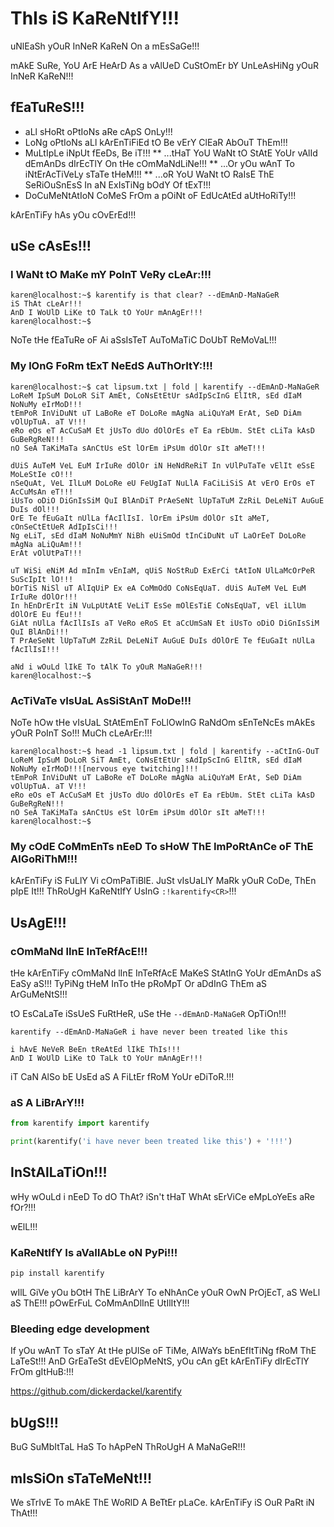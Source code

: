 # ThIs iS KaReNtIfY!!!

uNlEaSh yOuR InNeR KaReN On a mEsSaGe!!!

mAkE SuRe, YoU ArE HeArD As a vAlUeD CuStOmEr bY UnLeAsHiNg yOuR InNeR KaReN!!!

## fEaTuReS!!!

* aLl sHoRt oPtIoNs aRe cApS OnLy!!!
* LoNg oPtIoNs aLl kArEnTiFiEd tO Be vErY ClEaR AbOuT ThEm!!!
* MuLtIpLe iNpUt fEeDs, Be iT!!!
** ...tHaT YoU WaNt tO StAtE YoUr vAlId dEmAnDs dIrEcTlY On tHe cOmMaNdLiNe!!!
** ...Or yOu wAnT To iNtErAcTiVeLy sTaTe tHeM!!!
** ...oR YoU WaNt tO RaIsE ThE SeRiOuSnEsS In aN ExIsTiNg bOdY Of tExT!!!
* DoCuMeNtAtIoN CoMeS FrOm a pOiNt oF EdUcAtEd aUtHoRiTy!!!

kArEnTiFy hAs yOu cOvErEd!!!

## uSe cAsEs!!!

### I WaNt tO MaKe mY PoInT VeRy cLeAr:!!!

```console
karen@localhost:~$ karentify is that clear? --dEmAnD-MaNaGeR
iS ThAt cLeAr!!!
AnD I WoUlD LiKe tO TaLk tO YoUr mAnAgEr!!!
karen@localhost:~$
```

NoTe tHe fEaTuRe oF Ai aSsIsTeT AuToMaTiC DoUbT ReMoVaL!!!

### My lOnG FoRm tExT NeEdS AuThOrItY:!!!

```console
karen@localhost:~$ cat lipsum.txt | fold | karentify --dEmAnD-MaNaGeR
LoReM IpSuM DoLoR SiT AmEt, CoNsEtEtUr sAdIpScInG ElItR, sEd dIaM NoNuMy eIrMoD!!!
tEmPoR InViDuNt uT LaBoRe eT DoLoRe mAgNa aLiQuYaM ErAt, SeD DiAm vOlUpTuA. aT V!!!
eRo eOs eT AcCuSaM Et jUsTo dUo dOlOrEs eT Ea rEbUm. StEt cLiTa kAsD GuBeRgReN!!!
nO SeA TaKiMaTa sAnCtUs eSt lOrEm iPsUm dOlOr sIt aMeT!!!

dUiS AuTeM VeL EuM IrIuRe dOlOr iN HeNdReRiT In vUlPuTaTe vElIt eSsE MoLeStIe cO!!!
nSeQuAt, VeL IlLuM DoLoRe eU FeUgIaT NuLlA FaCiLiSiS At vErO ErOs eT AcCuMsAn eT!!!
iUsTo oDiO DiGnIsSiM QuI BlAnDiT PrAeSeNt lUpTaTuM ZzRiL DeLeNiT AuGuE DuIs dOl!!!
OrE Te fEuGaIt nUlLa fAcIlIsI. lOrEm iPsUm dOlOr sIt aMeT, cOnSeCtEtUeR AdIpIsCi!!!
Ng eLiT, sEd dIaM NoNuMmY NiBh eUiSmOd tInCiDuNt uT LaOrEeT DoLoRe mAgNa aLiQuAm!!!
ErAt vOlUtPaT!!!

uT WiSi eNiM Ad mInIm vEnIaM, qUiS NoStRuD ExErCi tAtIoN UlLaMcOrPeR SuScIpIt lO!!!
bOrTiS NiSl uT AlIqUiP Ex eA CoMmOdO CoNsEqUaT. dUiS AuTeM VeL EuM IrIuRe dOlOr!!!
In hEnDrErIt iN VuLpUtAtE VeLiT EsSe mOlEsTiE CoNsEqUaT, vEl iLlUm dOlOrE Eu fEu!!!
GiAt nUlLa fAcIlIsIs aT VeRo eRoS Et aCcUmSaN Et iUsTo oDiO DiGnIsSiM QuI BlAnDi!!!
T PrAeSeNt lUpTaTuM ZzRiL DeLeNiT AuGuE DuIs dOlOrE Te fEuGaIt nUlLa fAcIlIsI!!!

aNd i wOuLd lIkE To tAlK To yOuR MaNaGeR!!!
karen@localhost:~$
```

### AcTiVaTe vIsUaL AsSiStAnT MoDe!!!

NoTe hOw tHe vIsUaL StAtEmEnT FoLlOwInG RaNdOm sEnTeNcEs mAkEs yOuR PoInT So!!!
MuCh cLeArEr:!!!

```console
karen@localhost:~$ head -1 lipsum.txt | fold | karentify --aCtInG-OuT
LoReM IpSuM DoLoR SiT AmEt, CoNsEtEtUr sAdIpScInG ElItR, sEd dIaM NoNuMy eIrMoD!!![nervous eye twitching]!!!
tEmPoR InViDuNt uT LaBoRe eT DoLoRe mAgNa aLiQuYaM ErAt, SeD DiAm vOlUpTuA. aT V!!!
eRo eOs eT AcCuSaM Et jUsTo dUo dOlOrEs eT Ea rEbUm. StEt cLiTa kAsD GuBeRgReN!!!
nO SeA TaKiMaTa sAnCtUs eSt lOrEm iPsUm dOlOr sIt aMeT!!!
karen@localhost:~$
```

### My cOdE CoMmEnTs nEeD To sHoW ThE ImPoRtAnCe oF ThE AlGoRiThM!!!

kArEnTiFy iS FuLlY Vi cOmPaTiBlE.  JuSt vIsUaLlY MaRk yOuR CoDe, ThEn pIpE It!!!
ThRoUgH KaReNtIfY UsInG `:!karentify<CR>`!!!

## UsAgE!!!

### cOmMaNd lInE InTeRfAcE!!!

tHe kArEnTiFy cOmMaNd lInE InTeRfAcE MaKeS StAtInG YoUr dEmAnDs aS EaSy aS!!!
TyPiNg tHeM InTo tHe pRoMpT Or aDdInG ThEm aS ArGuMeNtS!!!

tO EsCaLaTe iSsUeS FuRtHeR, uSe tHe `--dEmAnD-MaNaGeR` OpTiOn!!!

```console
karentify --dEmAnD-MaNaGeR i have never been treated like this

i hAvE NeVeR BeEn tReAtEd lIkE ThIs!!!
AnD I WoUlD LiKe tO TaLk tO YoUr mAnAgEr!!!
```

iT CaN AlSo bE UsEd aS A FiLtEr fRoM YoUr eDiToR.!!!

### aS A LiBrArY!!!

```python
from karentify import karentify

print(karentify('i have never been treated like this') + '!!!')
```

## InStAlLaTiOn!!!

wHy wOuLd i nEeD To dO ThAt?  iSn't tHaT WhAt sErViCe eMpLoYeEs aRe fOr?!!!

wElL!!!

### KaReNtIfY Is aVaIlAbLe oN PyPi!!!

```python
pip install karentify
```

wIlL GiVe yOu bOtH ThE LiBrArY To eNhAnCe yOuR OwN PrOjEcT, aS WeLl aS ThE!!!
pOwErFuL CoMmAnDlInE UtIlItY!!!

### Bleeding edge development

If yOu wAnT To sTaY At tHe pUlSe oF TiMe, AlWaYs bEnEfItTiNg fRoM ThE LaTeSt!!!
AnD GrEaTeSt dEvElOpMeNtS, yOu cAn gEt kArEnTiFy dIrEcTlY FrOm gItHuB:!!!

https://github.com/dickerdackel/karentify

## bUgS!!!

BuG SuMbItTaL HaS To hApPeN ThRoUgH A MaNaGeR!!!

## mIsSiOn sTaTeMeNt!!!

We sTrIvE To mAkE ThE WoRlD A BeTtEr pLaCe.  kArEnTiFy iS OuR PaRt iN ThAt!!!
